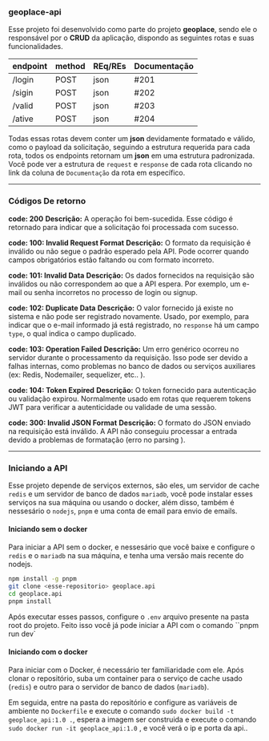 ### geoplace-api

Esse projeto foi desenvolvido como parte do projeto **geoplace**, sendo ele o responsável por o **CRUD** da aplicação, dispondo as seguintes rotas e suas funcionalidades. 

| endpoint  |   method     |  REq/REs | Documentação|
|---------- |------------|-----------|----------|
| /login    | POST | json | #201 |
| /sigin    | POST | json | #202 |
| /valid    | POST | json | #203 |
| /ative    | POST | json | #204 |

Todas essas rotas devem conter um **json** devidamente formatado e válido, como o payload da solicitação, seguindo a estrutura requerida para cada rota, todos os endpoints retornam um **json** em uma estrutura padronizada.  Você pode ver a estrutura de `request` e `response` de cada rota clicando no link da coluna de `Documentação` da rota em específico.

--- 

### Códigos De retorno
 **code: 200**
 **Descrição:** A operação foi bem-sucedida. Esse código é retornado para indicar que a solicitação foi processada com sucesso.
 
 **code: 100:  Invalid Request Format**
**Descrição:** O formato da requisição é inválido ou não segue o padrão esperado pela API. Pode ocorrer quando campos obrigatórios estão faltando ou com formato incorreto.

**code: 101: Invalid Data**
**Descrição:** Os dados fornecidos na requisição são inválidos ou não correspondem ao que a API espera. Por exemplo, um e-mail ou senha incorretos no processo de login ou signup.

**code: 102: Duplicate Data**
**Descrição:** O valor fornecido já existe no sistema e não pode ser registrado novamente. Usado, por exemplo, para indicar que o e-mail informado já está registrado, no `response` há um campo `type`, o qual indica o campo duplicado.

**code: 103: Operation Failed**
**Descrição:** Um erro genérico ocorreu no servidor durante o processamento da requisição. Isso pode ser devido a falhas internas, como problemas no banco de dados ou serviços auxiliares (ex: Redis, Nodemailer, sequelizer, etc.. ).

**code: 104: Token Expired**
 **Descrição:** O token fornecido para autenticação ou validação expirou. Normalmente usado em rotas que requerem tokens JWT para verificar a autenticidade ou validade de uma sessão.

 **code: 300: Invalid JSON Format**
 **Descrição:** O formato do JSON enviado na requisição está inválido. A API não conseguiu processar a entrada devido a problemas de formatação (erro no parsing ).

---

### Iniciando a API

Esse projeto depende de serviços externos, são eles, um servidor de cache `redis` e um servidor de banco de dados `mariadb`, você pode instalar esses serviços na sua máquina ou usando o docker, além disso, também é nessesário o `nodejs`, `pnpm` e uma conta de email para envio de emails.

#### Iniciando sem o docker 
Para iniciar a API sem o docker, e nessesário que você baixe e configure o `redis` e o `mariadb` na sua máquina, e tenha uma versão mais recente do nodejs. 

```bash
npm install -g pnpm
git clone <esse-repositorio> geoplace.api
cd geoplace.api
pnpm install
```

Após executar esses passos, configure o `.env` arquivo presente na pasta root do projeto.  Feito isso você já pode iniciar a API com o comando ``pnpm run dev`

#### Iniciando com o docker 

Para iniciar com o Docker, é necessário ter familiaridade com ele. Após clonar o repositório, 
suba um container para o serviço de cache usado (`redis`) e outro para o servidor 
de banco de dados (`mariadb`). 

Em seguida, entre na pasta do repositório e configure as variáveis de ambiente no `Dockerfile`
e execute o comando `sudo docker build -t geoplace_api:1.0 .`, espera a imagem ser construida e
execute o comando `sudo docker run -it geoplace_api:1.0` , e você verá o ip e porta da api..